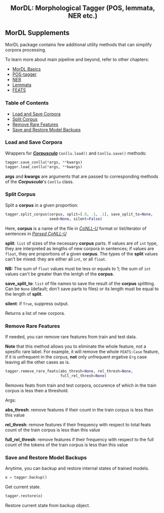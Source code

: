 <h2 align="center">MorDL: Morphological Tagger (POS, lemmata, NER etc.)</h2>

## MorDL Supplements

MorDL package contains few additional utility methods that can simplify
corpora processing.

To learn more about main pipeline and beyond, refer to other chapters:

* [MorDL Basics](https://github.com/fostroll/mordl/blob/master/doc/README_BASICS.md)
* [POS-tagger](https://github.com/fostroll/mordl/blob/master/doc/README_UPOS.md)
* [NER](https://github.com/fostroll/mordl/blob/master/doc/README_NER.md)
* [Lemmata](https://github.com/fostroll/mordl/blob/master/doc/README_LEMMA.md)
* [FEATS](https://github.com/fostroll/mordl/blob/master/doc/README_FEATS.md)

### Table of Contents

* [Load and Save Corpora](#corp)
* [Split Corpus](#split)
* [Remove Rare Features](#rare)
* [Save and Restore Model Backups](#backup)

### Load and Save Corpora <a name="corp"></a>

Wrappers for [***Corpuscula***](https://github.com/fostroll/corpuscula)
`Conllu.load()` and `Conllu.save()` methods:

```python
tagger.save_conllu(*args, **kwargs)
tagger.load_conllu(*args, **kwargs)
```
**args** and **kwargs** are arguments that are passed to corresponding methods
of the ***Corpuscula***'s `Conllu` class.

### Split Corpus <a name="split"></a>

Split a **corpus** in a given proportion:
```python
tagger.split_corpus(corpus, split=[.8, .1, .1], save_split_to=None,
                    seed=None, silent=False)
```
Here, **corpus** is a name of the file in
[*CoNLL-U*](https://universaldependencies.org/format.html) format or
list/iterator of sentences in
[*Parsed CoNLL-U*](https://github.com/fostroll/corpuscula/blob/master/doc/README_PARSED_CONLLU.md)

**split**: `list` of sizes of the necessary **corpus** parts. If values are of
`int` type, they are interpreted as lengths of new corpora in sentences; if
values are `float`, they are proportions of a given **corpus**. The types of
the **split** values can't be mixed: they are either all `int`, or all
`float`.

**NB:** The sum of `float` values must be less or equals to 1; the sum of `int`
values can't be greater than the lentgh of the **corpus**.

**save_split_to**: `list` of file names to save the result of the **corpus**
splitting. Can be `None` (default; don't save parts to files) or its length
must be equal to the length of **split**.

**silent**: if `True`, suppress output.

Returns a list of new corpora.

### Remove Rare Features <a name="rare"></a>

If needed, you can remove rare features from train and test data. 

**Note** that this method allows you to eliminate the whole feature, not a
spesific rare label. For example, it will remove the whole `FEATS:Case`
feature, if it is unfrequent in the corpus, **not** only unfrequent ergative
`Erg` case leaving all the other cases as is.
```python
tagger.remove_rare_feats(abs_thresh=None, rel_thresh=None,
                         full_rel_thresh=None)
```
Removes feats from train and test corpora, occurence of which in the train
corpus is less then a threshold.

Args:

**abs_thresh**: remove features if their count in the train corpus is less
than this value

**rel_thresh**: remove features if their frequency with respect to total feats
count of the train corpus is less than this value

**full_rel_thresh**: remove features if their frequency with respect to the
full count of the tokens of the train corpus is less than this value

### Save and Restore Model Backups <a name="backup"></a>

Anytime, you can backup and restore internal states of trained models.

```python
o = tagger.backup()
```
Get current state.

```python
tagger.restore(o)
```
Restore current state from backup object.

